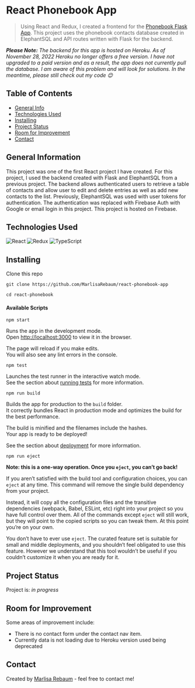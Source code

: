 # React Phonebook App
> Using React and Redux, I created a frontend for the 
[Phonebook Flask App](https://github.com/MarlisaRebaum/phonebook-app).
This project uses the phonebook contacts database created in ElephantSQL and API 
routes written with Flask for the backend.

***Please Note:*** *The backend for this app is hosted on Heroku. 
As of November 28, 2022 Heroku no longer offers a free version. I have not 
upgraded to a paid version and as a result, the app does not currently pull the 
database. I am aware of this problem and will look for solutions. In the meantime, 
please still check out my code :blush:*

## Table of Contents
* [General Info](#general-information)
* [Technologies Used](#technologies-used)
* [Installing](#installing)
* [Project Status](#project-status)
* [Room for Improvement](#room-for-improvement)
* [Contact](#contact)


## General Information
This project was one of the first React project I have created. For this project, I used
the backend created with Flask and ElephantSQL from a previous project. The backend
allows authenticated users to retrieve a table of contacts and allow user to
edit and delete entries as well as add new contacts to the list. Previously, 
ElephantSQL was used with user tokens for authentication. The authentication was
replaced with Firebase Auth with Google or email login in this project. This 
project is hosted on Firebase. 

## Technologies Used
![React](https://img.shields.io/badge/react-%2320232a.svg?style=for-the-badge&logo=react&logoColor=%2361DAFB)
![Redux](https://img.shields.io/badge/redux-%23593d88.svg?style=for-the-badge&logo=redux&logoColor=white)
![TypeScript](https://img.shields.io/badge/typescript-%23007ACC.svg?style=for-the-badge&logo=typescript&logoColor=white)

## Installing

Clone this repo

```
git clone https://github.com/MarlisaRebaum/react-phonebook-app

cd react-phonebook
```  

#### Available Scripts

```  
npm start
```   

Runs the app in the development mode.\
Open [http://localhost:3000](http://localhost:3000) to view it in the browser.

The page will reload if you make edits.\
You will also see any lint errors in the console.

```  
npm test
```  
Launches the test runner in the interactive watch mode.\
See the section about [running tests](https://facebook.github.io/create-react-app/docs/running-tests) 
for more information.

```  
npm run build
```  
Builds the app for production to the `build` folder.\
It correctly bundles React in production mode and optimizes the build for the best performance.

The build is minified and the filenames include the hashes.\
Your app is ready to be deployed!

See the section about [deployment](https://facebook.github.io/create-react-app/docs/deployment) for more information.

```  
npm run eject
```  

**Note: this is a one-way operation. Once you `eject`, you can’t go back!**

If you aren’t satisfied with the build tool and configuration choices, you can `eject` at any time. This command will remove the single build dependency from your project.

Instead, it will copy all the configuration files and the transitive dependencies (webpack, Babel, ESLint, etc) right into your project so you have full control over them. All of the commands except `eject` will still work, but they will point to the copied scripts so you can tweak them. At this point you’re on your own.

You don’t have to ever use `eject`. The curated feature set is suitable for small and middle deployments, and you shouldn’t feel obligated to use this feature. However we understand that this tool wouldn’t be useful if you couldn’t customize it when you are ready for it.

## Project Status
Project is:  _in progress_ 

## Room for Improvement
Some areas of improvement include:

- There is no contact form under the contact nav item.
- Currently data is not loading due to Heroku version used being deprecated

## Contact
Created by [Marlisa Rebaum](https://www.linkedin.com/in/marlisarebaum/) - feel free to contact me!
